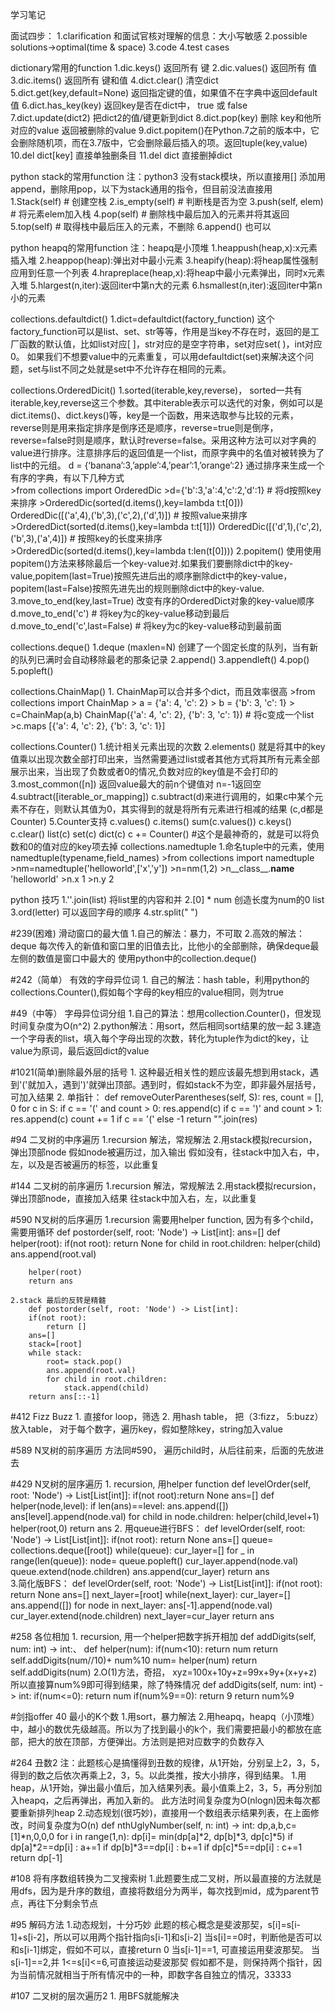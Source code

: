 学习笔记

面试四步：
	1.clarification 和面试官核对理解的信息：大小写敏感
	2.possible solutions->optimal(time & space)
	3.code
	4.test cases

dictionary常用的function
	1.dic.keys() 返回所有 键
	2.dic.values() 返回所有 值	
	3.dic.items()	返回所有 键和值
	4.dict.clear() 清空dict
	5.dict.get(key,default=None) 返回指定键的值，如果值不在字典中返回default值
	6.dict.has_key(key) 返回key是否在dict中， true 或 false
	7.dict.update(dict2) 把dict2的值/键更新到dict
	8.dict.pop(key) 删除 key和他所对应的value 返回被删除的value
	9.dict.popitem()在Python.7之前的版本中，它会删除随机项，而在3.7版中，它会删除最后插入的项。返回tuple(key,value)
	10.del dict[key] 直接单独删条目
	11.del dict 直接删掉dict

python stack的常用function
注：python3 没有stack模块，所以直接用[] 添加用append，删除用pop，以下为stack通用的指令，但目前没法直接用
	1.Stack(self)     # 创建空栈
    2.is_empty(self)  # 判断栈是否为空
    3.push(self, elem)    # 将元素elem加入栈
    4.pop(self)       # 删除栈中最后加入的元素并将其返回
    5.top(self)           # 取得栈中最后压入的元素，不删除
    6.append() 也可以

python heapq的常用function
注：heapq是小顶堆
	1.heappush(heap,x):x元素插入堆
	2.heappop(heap):弹出对中最小元素
	3.heapify(heap):将heap属性强制应用到任意一个列表
	4.hrapreplace(heap,x):将heap中最小元素弹出，同时x元素入堆
	5.hlargest(n,iter):返回iter中第n大的元素
	6.hsmallest(n,iter):返回iter中第n小的元素

collections.defaultdict()
	1.dict=defaultdict(factory_function)
		这个factory_function可以是list、set、str等等，作用是当key不存在时，返回的是工厂函数的默认值，比如list对应[ ]，str对应的是空字符串，set对应set( )，int对应0。
		如果我们不想要value中的元素重复，可以用defaultdict(set)来解决这个问题，set与list不同之处就是set中不允许存在相同的元素。

collections.OrderedDicit()
	1.sorted(iterable,key,reverse)，
		sorted一共有iterable,key,reverse这三个参数。其中iterable表示可以迭代的对象，例如可以是dict.items()、dict.keys()等，key是一个函数，用来选取参与比较的元素，reverse则是用来指定排序是倒序还是顺序，reverse=true则是倒序，reverse=false时则是顺序，默认时reverse=false。采用这种方法可以对字典的value进行排序。注意排序后的返回值是一个list，而原字典中的名值对被转换为了list中的元组。
		d = {‘banana’:3,’apple’:4,’pear’:1,’orange’:2}
	通过排序来生成一个有序的字典，有以下几种方式	
		>from collections import OrderedDic
		>d={'b':3,'a':4,'c':2,'d':1}
		# 将d按照key来排序
		>OrderedDic(sorted(d.items(),key=lambda t:t[0]))
		OrderedDic([('a',4),('b',3),('c',2),('d',1)])
		# 按照value来排序
		>OrderedDict(sorted(d.items(),key=lambda t:t[1]))
		OrderedDic([('d',1),('c',2),('b',3),('a',4)])
		# 按照key的长度来排序
		>OrderedDic(sorted(d.items(),key=lambda t:len(t[0])))
	2.popitem() 
		使用使用popitem()方法来移除最后一个key-value对.如果我们要删除dict中的key-value,popitem(last=True)按照先进后出的顺序删除dict中的key-value，popitem(last=False)按照先进先出的规则删除dict中的key-value.
	3.move_to_end(key,last=True)
		改变有序的OrderedDict对象的key-value顺序
		d.move_to_end('c') # 将key为c的key-value移动到最后
		d.move_to_end('c',last=False) # 将key为c的key-value移动到最前面

collections.deque()
	1.deque (maxlen=N)
		创建了一个固定长度的队列，当有新的队列已满时会自动移除最老的那条记录
	2.append()
	3.appendleft()
	4.pop()
	5.popleft()

collections.ChainMap()
	1. ChainMap可以合并多个dict，而且效率很高
		>from collections import ChainMap
		> a = {'a': 4, 'c': 2}
		> b = {'b': 3, 'c': 1}
		> c=ChainMap(a,b)
		ChainMap({'a': 4, 'c': 2}, {'b': 3, 'c': 1})
		# 将c变成一个list
		>c.maps
		[{'a': 4, 'c': 2}, {'b': 3, 'c': 1}]

collections.Counter()
	1.统计相关元素出现的次数
	2.elements()
		就是将其中的key值乘以出现次数全部打印出来，当然需要通过list或者其他方式将其所有元素全部展示出来，当出现了负数或者0的情况,负数对应的key值是不会打印的
	3.most_common([n])
		返回value最大的前n个键值对
		n=-1返回空
	4.subtract([iterable_or_mapping])
		c.subtract(d)来进行调用的，如果c中某个元素不存在，则默认其值为0，其实得到的就是将所有元素进行相减的结果 (c,d都是Counter)
	5.Counter支持 
		c.values()
		c.items()
		sum(c.values())
		c.keys()
		c.clear()
		list(c)
		set(c)
		dict(c)
		c += Counter()    #这个是最神奇的，就是可以将负数和0的值对应的key项去掉
collections.namedtuple
	1.命名tuple中的元素，使用namedtuple(typename,field_names)
	>from collections import namedtuple
	>nm=namedtuple('helloworld',['x','y'])
	>n=nm(1,2)
	>n__class__.__name__
	'helloworld'
	>n.x
	1
	>n.y
	2

python 技巧
	1.''.join(list) 将list里的内容和并
	2.[0] * num 创造长度为num的0 list
	3.ord(letter) 可以返回字母的顺序
	4.str.split(" ")




#239(困难) 滑动窗口的最大值
	1.自己的解法：暴力，不可取
	2.高效的解法：deque
		每次传入的新值和窗口里的旧值去比，比他小的全部删除，确保deque最左侧的数值是窗口中最大的
		使用python中的collection.deque()

#242（简单） 有效的字母异位词
	1. 自己的解法：hash table，利用python的collections.Counter(),假如每个字母的key相应的value相同，则为true

#49（中等） 字母异位词分组
	1.自己的算法：想用collection.Counter()，但发现时间复杂度为O(n^2)
	2.python解法：用sort，然后相同sort结果的放一起
	3.建造一个字母表的list，填入每个字母出现的次数，转化为tuple作为dict的key，让value为原词，最后返回dict的value

#1021(简单)删除最外层的括号
	1. 这种最近相关性的题应该最先想到用stack，遇到'('就加入，遇到')'就弹出顶部。遇到时，假如stack不为空，即非最外层括号，可加入结果
	2. 单指针：
	def removeOuterParentheses(self, S):
        res, count = [], 0
        for c in S:
            if c == '(' and count > 0: res.append(c)
            if c == ')' and count > 1: res.append(c)
            count += 1 if c == '(' else -1
        return "".join(res)

#94 二叉树的中序遍历
	1.recursion 解法，常规解法
	2.用stack模拟recursion，
		弹出顶部node
		假如node被遍历过，加入输出
		假如没有，往stack中加入右，中，左，以及是否被遍历的标签，以此重复

#144 二叉树的前序遍历
	1.recursion 解法，常规解法
	2.用stack模拟recursion，
		弹出顶部node，直接加入结果
		往stack中加入右，左，以此重复

#590 N叉树的后序遍历
	1.recursion 需要用helper function, 因为有多个child，需要用循环
		def postorder(self, root: 'Node') -> List[int]:
        ans=[]
        def helper(root):
            if(not root): 
                return None
            for child in root.children:
                helper(child) 
            ans.append(root.val)
        
        helper(root)
        return ans  

	2.stack 最后的反转是精髓
		def postorder(self, root: 'Node') -> List[int]:
        if(not root):
            return []
        ans=[]
        stack=[root]
        while stack:
            root= stack.pop()
            ans.append(root.val)
            for child in root.children:
                stack.append(child)
        return ans[::-1]

#412 Fizz Buzz
	1. 直接for loop，筛选
	2. 用hash table， 把（3:fizz， 5:buzz）放入table， 对于每个数字，遍历key，假如整除key，string加入value

#589 N叉树的前序遍历
	方法同#590， 遍历child时，从后往前来，后面的先放进去

#429 N叉树的层序遍历
	1. recursion, 用helper function
		def levelOrder(self, root: 'Node') -> List[List[int]]:
	        if(not root):return None
	        ans=[]
	        def helper(node,level):
	            if len(ans)==level:
	                ans.append([])
	            ans[level].append(node.val)
	            for child in node.children:
	                helper(child,level+1)
	        helper(root,0)
	        return ans
    2. 用queue进行BFS：
    	def levelOrder(self, root: 'Node') -> List[List[int]]:
	        if(not root): return None
	        ans=[]
	        queue= collections.deque([root])
	        while(queue):
	            cur_layer=[]
	            for _ in range(len(queue)):
	                node= queue.popleft()
	                cur_layer.append(node.val)
	                queue.extend(node.children)
	            ans.append(cur_layer)
	        return ans   
	3.简化版BFS：
		def levelOrder(self, root: 'Node') -> List[List[int]]:
	        if(not root): return None
	        ans=[]
	        next_layer=[root]
	        while(next_layer):
	            cur_layer=[]
	            ans.append([])
	            for node in next_layer:
	                ans[-1].append(node.val)
	                cur_layer.extend(node.children)
	            next_layer=cur_layer
	        return ans

#258 各位相加
	1. recursion, 用一个helper把数字拆开相加
		def addDigits(self, num: int) -> int:、
	        def helper(num):
	            if(num<10):
	                return num
	            return self.addDigits(num//10)+ num%10
	        num= helper(num)
	        return self.addDigits(num)
	2.O(1)方法，奇招， xyz=100x+10y+z=99x+9y+(x+y+z)
		所以直接算num%9即可得到结果，除了特殊情况
		def addDigits(self, num: int) -> int:
	        if(num<=0):
	            return num
	        if(num%9==0):
	            return 9
	        return num%9

#剑指offer 40 最小的K个数
	1.用sort，暴力解法
	2.用heapq，heapq（小顶堆）中，越小的数优先级越高。所以为了找到最小的k个，我们需要把最小的都放在底部，把大的放在顶部，方便弹出。方法则是把对应数字的负数存入

#264 丑数2 
	注：此题核心是搞懂得到丑数的规律，从1开始，分别呈上2，3，5，得到的数之后依次再乘上2，3，5。以此类推，按大小排序，得到结果。
	1.用heap，从1开始，弹出最小值后，加入结果列表。最小值乘上2，3，5，再分别加入heapq，之后再弹出，再加入新的。
		此方法时间复杂度为O(nlogn)因未每次都要重新排列heap
	2.动态规划(很巧妙)，直接用一个数组表示结果列表，在上面修改，时间复杂度为O(n)
		def nthUglyNumber(self, n: int) -> int:
	        dp,a,b,c=[1]*n,0,0,0
	        for i in range(1,n):
	            dp[i]= min(dp[a]*2, dp[b]*3, dp[c]*5)
	            if dp[a]*2==dp[i] : a+=1
	            if dp[b]*3==dp[i] : b+=1
	            if dp[c]*5==dp[i] : c+=1
	        return dp[-1]

#108 将有序数组转换为二叉搜索树
	1.此题要生成二叉树，所以最直接的方法就是用dfs，因为是升序的数组，直接将数组分为两半，每次找到mid，成为parent节点，再往下分剩余节点

#95 解码方法
	1.动态规划，十分巧妙
	此题的核心概念是斐波那契，s[i]=s[i-1]+s[i-2]，所以可以用两个指针指向s[i-1]和s[i-2]
	当s[i]==0时，判断他是否可以和s[i-1]绑定，假如不可以，直接return 0
	当s[i-1]==1, 可直接运用斐波那契。
	当s[i-1]==2,并 1<=s[i]<=6,可直接运动斐波那契
	假如都不是，则保持两个指针，因为当前情况就相当于所有情况中的一种，即数字各自独立的情况，33333

#107 二叉树的层次遍历2
	1. 用BFS就能解决


